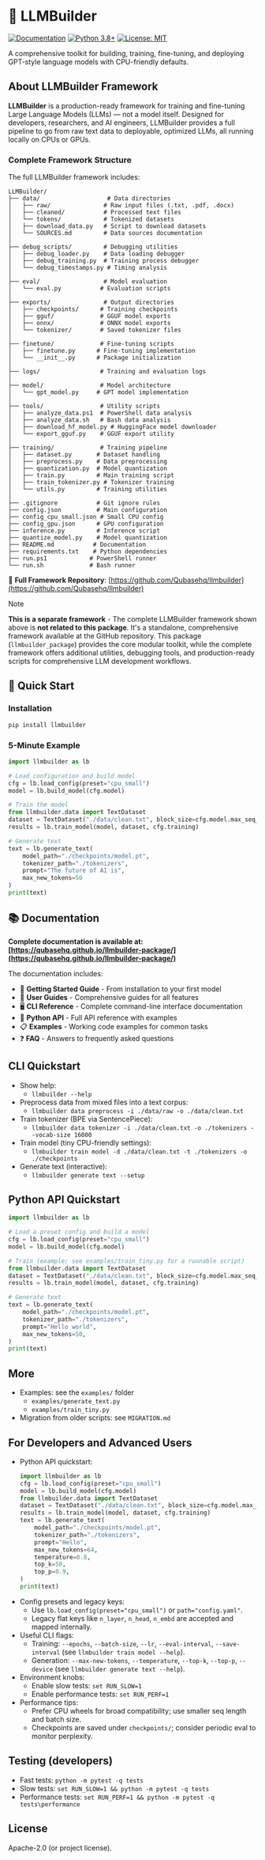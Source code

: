 # 🤖 LLMBuilder

[![Documentation](https://img.shields.io/badge/docs-mkdocs-blue)](https://qubasehq.github.io/llmbuilder-package/)
[![Python 3.8+](https://img.shields.io/badge/python-3.8+-blue.svg)](https://www.python.org/downloads/)
[![License: MIT](https://img.shields.io/badge/License-MIT-yellow.svg)](https://opensource.org/licenses/MIT)

A comprehensive toolkit for building, training, fine-tuning, and deploying GPT-style language models with CPU-friendly defaults.

## About LLMBuilder Framework

**LLMBuilder** is a production-ready framework for training and fine-tuning Large Language Models (LLMs) — not a model itself. Designed for developers, researchers, and AI engineers, LLMBuilder provides a full pipeline to go from raw text data to deployable, optimized LLMs, all running locally on CPUs or GPUs.

### Complete Framework Structure

The full LLMBuilder framework includes:

```
LLMBuilder/
├── data/                   # Data directories
│   ├── raw/               # Raw input files (.txt, .pdf, .docx)
│   ├── cleaned/           # Processed text files
│   └── tokens/            # Tokenized datasets
│   ├── download_data.py   # Script to download datasets
│   └── SOURCES.md         # Data sources documentation
│
├── debug_scripts/         # Debugging utilities
│   ├── debug_loader.py    # Data loading debugger
│   ├── debug_training.py  # Training process debugger
│   └── debug_timestamps.py # Timing analysis
│
├── eval/                  # Model evaluation
│   └── eval.py           # Evaluation scripts
│
├── exports/               # Output directories
│   ├── checkpoints/      # Training checkpoints
│   ├── gguf/             # GGUF model exports
│   ├── onnx/             # ONNX model exports
│   └── tokenizer/        # Saved tokenizer files
│
├── finetune/             # Fine-tuning scripts
│   ├── finetune.py      # Fine-tuning implementation
│   └── __init__.py      # Package initialization
│
├── logs/                 # Training and evaluation logs
│
├── model/                # Model architecture
│   └── gpt_model.py     # GPT model implementation
│
├── tools/                # Utility scripts
│   ├── analyze_data.ps1  # PowerShell data analysis
│   ├── analyze_data.sh   # Bash data analysis
│   ├── download_hf_model.py # HuggingFace model downloader
│   └── export_gguf.py    # GGUF export utility
│
├── training/             # Training pipeline
│   ├── dataset.py       # Dataset handling
│   ├── preprocess.py    # Data preprocessing
│   ├── quantization.py  # Model quantization
│   ├── train.py         # Main training script
│   ├── train_tokenizer.py # Tokenizer training
│   └── utils.py         # Training utilities
│
├── .gitignore           # Git ignore rules
├── config.json          # Main configuration
├── config_cpu_small.json # Small CPU config
├── config_gpu.json      # GPU configuration
├── inference.py         # Inference script
├── quantize_model.py    # Model quantization
├── README.md           # Documentation
├── requirements.txt    # Python dependencies
├── run.ps1            # PowerShell runner
└── run.sh             # Bash runner
```

🔗 **Full Framework Repository**: [https://github.com/Qubasehq/llmbuilder](https://github.com/Qubasehq/llmbuilder)

> [!NOTE]
> **This is a separate framework** - The complete LLMBuilder framework shown above is **not related to this package**. It's a standalone, comprehensive framework available at the GitHub repository. This package (`llmbuilder_package`) provides the core modular toolkit, while the complete framework offers additional utilities, debugging tools, and production-ready scripts for comprehensive LLM development workflows.

## 🚀 Quick Start

### Installation

```bash
pip install llmbuilder
```

### 5-Minute Example

```python
import llmbuilder as lb

# Load configuration and build model
cfg = lb.load_config(preset="cpu_small")
model = lb.build_model(cfg.model)

# Train the model
from llmbuilder.data import TextDataset
dataset = TextDataset("./data/clean.txt", block_size=cfg.model.max_seq_length)
results = lb.train_model(model, dataset, cfg.training)

# Generate text
text = lb.generate_text(
    model_path="./checkpoints/model.pt",
    tokenizer_path="./tokenizers",
    prompt="The future of AI is",
    max_new_tokens=50
)
print(text)
```

## 📚 Documentation

**Complete documentation is available at: [https://qubasehq.github.io/llmbuilder-package/](https://qubasehq.github.io/llmbuilder-package/)**

The documentation includes:
- 📖 **Getting Started Guide** - From installation to your first model
- 🎯 **User Guides** - Comprehensive guides for all features  
- 🖥️ **CLI Reference** - Complete command-line interface documentation
- 🐍 **Python API** - Full API reference with examples
- 📋 **Examples** - Working code examples for common tasks
- ❓ **FAQ** - Answers to frequently asked questions

## CLI Quickstart

- Show help:
  - `llmbuilder --help`
- Preprocess data from mixed files into a text corpus:
  - `llmbuilder data preprocess -i ./data/raw -o ./data/clean.txt`
- Train tokenizer (BPE via SentencePiece):
  - `llmbuilder data tokenizer -i ./data/clean.txt -o ./tokenizers --vocab-size 16000`
- Train model (tiny CPU-friendly settings):
  - `llmbuilder train model -d ./data/clean.txt -t ./tokenizers -o ./checkpoints`
- Generate text (interactive):
  - `llmbuilder generate text --setup`

## Python API Quickstart

```python
import llmbuilder as lb

# Load a preset config and build a model
cfg = lb.load_config(preset="cpu_small")
model = lb.build_model(cfg.model)

# Train (example; see examples/train_tiny.py for a runnable script)
from llmbuilder.data import TextDataset
dataset = TextDataset("./data/clean.txt", block_size=cfg.model.max_seq_length)
results = lb.train_model(model, dataset, cfg.training)

# Generate text
text = lb.generate_text(
    model_path="./checkpoints/model.pt",
    tokenizer_path="./tokenizers",
    prompt="Hello world",
    max_new_tokens=50,
)
print(text)
```

## More
- Examples: see the `examples/` folder
  - `examples/generate_text.py`
  - `examples/train_tiny.py`
- Migration from older scripts: see `MIGRATION.md`

## For Developers and Advanced Users
- Python API quickstart:
  ```python
  import llmbuilder as lb
  cfg = lb.load_config(preset="cpu_small")
  model = lb.build_model(cfg.model)
  from llmbuilder.data import TextDataset
  dataset = TextDataset("./data/clean.txt", block_size=cfg.model.max_seq_length)
  results = lb.train_model(model, dataset, cfg.training)
  text = lb.generate_text(
      model_path="./checkpoints/model.pt",
      tokenizer_path="./tokenizers",
      prompt="Hello",
      max_new_tokens=64,
      temperature=0.8,
      top_k=50,
      top_p=0.9,
  )
  print(text)
  ```
- Config presets and legacy keys:
  - Use `lb.load_config(preset="cpu_small")` or `path="config.yaml"`.
  - Legacy flat keys like `n_layer`, `n_head`, `n_embd` are accepted and mapped internally.
- Useful CLI flags:
  - Training: `--epochs`, `--batch-size`, `--lr`, `--eval-interval`, `--save-interval` (see `llmbuilder train model --help`).
  - Generation: `--max-new-tokens`, `--temperature`, `--top-k`, `--top-p`, `--device` (see `llmbuilder generate text --help`).
- Environment knobs:
  - Enable slow tests: `set RUN_SLOW=1`
  - Enable performance tests: `set RUN_PERF=1`
- Performance tips:
  - Prefer CPU wheels for broad compatibility; use smaller seq length and batch size.
  - Checkpoints are saved under `checkpoints/`; consider periodic eval to monitor perplexity.

## Testing (developers)
- Fast tests: `python -m pytest -q tests`
- Slow tests: `set RUN_SLOW=1 && python -m pytest -q tests`
- Performance tests: `set RUN_PERF=1 && python -m pytest -q tests\performance`

## License
Apache-2.0 (or project license).
